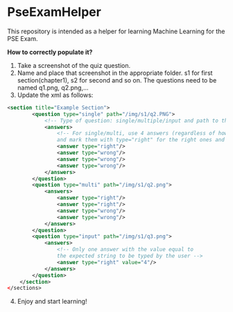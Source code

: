 # PseExamHelper
This repository is intended as a helper for learning Machine Learning for the PSE Exam.

**How to correctly populate it?**
1. Take a screenshot of the quiz question.
2. Name and place that screenshot in the appropriate folder. s1 for first section(chapter1), s2 for second and so on. The questions need to be named q1.png, q2.png,...
3. Update the xml as follows:
```xml
<section title="Example Section">
        <question type="single" path="/img/s1/q2.PNG"> 
            <!-- Type of question: single/multiple/input and path to the image -->
            <answers>
                <!-- For single/multi, use 4 answers (regardless of how many there are) 
                and mark them with type="right" for the right ones and type="wrong" for the wrong ones -->
                <answer type="right"/>
                <answer type="wrong"/>
                <answer type="wrong"/>
                <answer type="wrong"/>
            </answers>
        </question>
        <question type="multi" path="/img/s1/q2.png">
            <answers>
                <answer type="right"/>
                <answer type="right"/>
                <answer type="wrong"/>
                <answer type="wrong"/>
            </answers>
        </question>
        <question type="input" path="/img/s1/q3.png">
            <answers>
                <!-- Only one answer with the value equal to 
                the expected string to be typed by the user -->
                <answer type="right" value="4"/>
            </answers>
        </question>
    </section>
</sections>
```
4. Enjoy and start learning!
